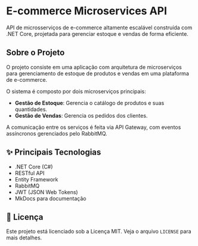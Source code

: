 # E-commerce Microservices API

API de microsserviços de e-commerce altamente escalável construída com .NET Core, projetada para gerenciar estoque e vendas de forma eficiente.

## Sobre o Projeto

O projeto consiste em uma aplicação com arquitetura de microserviços para gerenciamento de estoque de produtos e vendas em uma plataforma de e-commerce.

O sistema é composto por dois microserviços principais:

- **Gestão de Estoque**: Gerencia o catálogo de produtos e suas quantidades.
- **Gestão de Vendas**: Gerencia os pedidos dos clientes.

A comunicação entre os serviços é feita via API Gateway, com eventos assíncronos gerenciados pelo RabbitMQ.

## ✨ Principais Tecnologias

- .NET Core (C#)
- RESTful API
- Entity Framework
- RabbitMQ
- JWT (JSON Web Tokens)
- MkDocs para documentação

## 🥇 Licença

Este projeto está licenciado sob a Licença MIT. Veja o arquivo `LICENSE` para mais detalhes.
